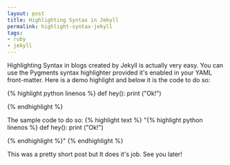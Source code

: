 ```yaml
---
layout: post
title: Highlighting Syntax in Jekyll
permalink: highlight-syntax-jekyll
tags:
- ruby
- jekyll
---
```


Highlighting Syntax in blogs created by Jekyll is actually very easy. You can use the Pygments syntax highlighter provided it's enabled in your YAML front-matter. Here is a demo highlight and below it is the code to do so:

{% highlight python linenos %}
def hey():
  print ("Ok!")

{% endhighlight %}

The sample code to do so:
{% highlight text %}
"{% highlight python linenos %}
def hey():
  print ("Ok!")

{% endhighlight %}"
{% endhighlight %}
</code>
</pre>

This was a pretty short post but It does it's job. See you later!
